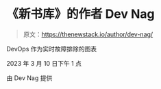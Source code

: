 # 《新书库》的作者 Dev Nag

> 原文：<https://thenewstack.io/author/dev-nag/>

DevOps 作为实时故障排除的图表

2023 年 3 月 10 日下午 1 点

由 Dev Nag 提供